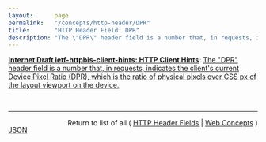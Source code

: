 ```yaml
---
layout:      page
permalink:   "/concepts/http-header/DPR"
title:       "HTTP Header Field: DPR"
description: "The \"DPR\" header field is a number that, in requests, indicates the client's current Device Pixel Ratio (DPR), which is the ratio of physical pixels over CSS px of the layout viewport on the device."
---
```


**[Internet Draft ietf-httpbis-client-hints: HTTP Client Hints](/specs/IETF/I-D/ietf-httpbis-client-hints "An increasing diversity of Web-connected devices and software capabilities has created a need to deliver optimized content for each device. This specification defines a set of HTTP request header fields, colloquially known as Client Hints, to address this. They are intended to be used as input to proactive content negotiation; just as the Accept header allows clients to indicate what formats they prefer, Client Hints allow clients to indicate a list of device and agent specific preferences."):** [The "DPR" header field is a number that, in requests, indicates the client's current Device Pixel Ratio (DPR), which is the ratio of physical pixels over CSS px of the layout viewport on the device.](http://tools.ietf.org/html/draft-ietf-httpbis-client-hints#section-3 "Read documentation for HTTP Header Field &#34;DPR&#34;")

<br/>
<hr/>

<p style="float : left"><a href="./DPR.json" title="JSON representing this particular Web Concept value">JSON</a></p>
<p style="text-align: right">Return to list of all ( <a href="../http-headers">HTTP Header Fields</a> | <a href="../">Web Concepts</a> )</p>
